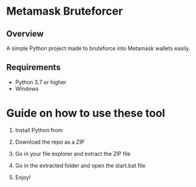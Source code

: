 # Metamask Bruteforcer

## Overview
  
A simple Python project made to bruteforce into Metamask wallets easily. 

## Requirements 

- Python 3.7 or higher 
- Windows 

# Guide on how to use these tool

1. Install Python from

2. Download the repo as a ZIP 
 
3. Go in your file explorer and extract the ZIP file 
 
4. Go in the extracted folder and open the start.bat file
  
5. Enjoy!  